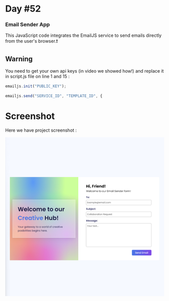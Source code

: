 # Day #52

### Email Sender App
This JavaScript code integrates the EmailJS service to send emails directly from the user's browser.❗️

## Warning
You need to get your own api keys (in video we showed how!) and replace it in script.js file on line 1 and 15 :

```javascript
emailjs.init("PUBLIC_KEY");
```
```javascript
emailjs.send("SERVICE_ID", "TEMPLATE_ID", {
```


# Screenshot
Here we have project screenshot :

![screenshot](screenshot.jpg)
